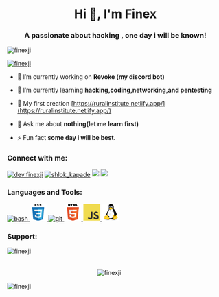 <h1 align="center">Hi 👋, I'm Finex</h1>
<h3 align="center">A passionate about hacking , one day i will be known!</h3>

<p align="left"> <img src="https://komarev.com/ghpvc/?username=finexji&label=Profile%20views&color=0e75b6&style=flat" alt="finexji" /> </p>

<p align="left"> <a href="https://github.com/ryo-ma/github-profile-trophy"><img src="https://github-profile-trophy.vercel.app/?username=finexji" alt="finexji" /></a> </p>

- 🔭 I’m currently working on **Revoke (my discord bot)**

- 🌱 I’m currently learning **hacking,coding,networking,and pentesting**

- 📝 My first creation [https://ruralinstitute.netlify.app/](https://ruralinstitute.netlify.app/)

- 💬 Ask me about **nothing(let me learn first)**

- ⚡ Fun fact **some day i will be best.**

<h3 align="left">Connect with me:</h3>
<p align="left">
<a href="https://dev.to/finexji" target="blank"><img align="center" src="https://raw.githubusercontent.com/rahuldkjain/github-profile-readme-generator/master/src/images/icons/Social/devto.svg" alt="dev.finexji" height="30" width="40" /></a>
<a href="https://instagram.com/shlok_kapade" target="blank"><img align="center" src="https://raw.githubusercontent.com/rahuldkjain/github-profile-readme-generator/master/src/images/icons/Social/instagram.svg" alt="shlok_kapade" height="30" width="40" /></a>
<a href="https://discord.com/users/1250711274602496040/"><img src="https://discord.c99.nl/widget/theme-3/498094279793704991.png"></a> <a href="https://discord.gg/pUnfZ3d3q2"><img src="https://discord.com/api/guilds/1230843093645918218/widget.png?style=banner2"></a>
</p>

<h3 align="left">Languages and Tools:</h3>
<p align="left"> <a href="https://www.gnu.org/software/bash/" target="_blank" rel="noreferrer"> <img src="https://www.vectorlogo.zone/logos/gnu_bash/gnu_bash-icon.svg" alt="bash" width="40" height="40"/> </a> <a href="https://www.w3schools.com/css/" target="_blank" rel="noreferrer"> <img src="https://raw.githubusercontent.com/devicons/devicon/master/icons/css3/css3-original-wordmark.svg" alt="css3" width="40" height="40"/> </a> <a href="https://git-scm.com/" target="_blank" rel="noreferrer"> <img src="https://www.vectorlogo.zone/logos/git-scm/git-scm-icon.svg" alt="git" width="40" height="40"/> </a> <a href="https://www.w3.org/html/" target="_blank" rel="noreferrer"> <img src="https://raw.githubusercontent.com/devicons/devicon/master/icons/html5/html5-original-wordmark.svg" alt="html5" width="40" height="40"/> </a> <a href="https://developer.mozilla.org/en-US/docs/Web/JavaScript" target="_blank" rel="noreferrer"> <img src="https://raw.githubusercontent.com/devicons/devicon/master/icons/javascript/javascript-original.svg" alt="javascript" width="40" height="40"/> </a> <a href="https://www.linux.org/" target="_blank" rel="noreferrer"> <img src="https://raw.githubusercontent.com/devicons/devicon/master/icons/linux/linux-original.svg" alt="linux" width="40" height="40"/> </a> </p>

<h3 align="left">Support:</h3>
<p><a href="https://ko-fi.com/finexji"> <img align="left" src="https://cdn.ko-fi.com/cdn/kofi3.png?v=3" height="50" width="210" alt="finexji" /></a></p><br><br>

<p><img align="center" src="https://github-readme-stats.vercel.app/api/top-langs?username=finexji&show_icons=true&locale=en&layout=compact" alt="finexji" /></p>

<p><img align="center" src="https://github-readme-streak-stats.herokuapp.com/?user=finexji&" alt="finexji" /></p>

